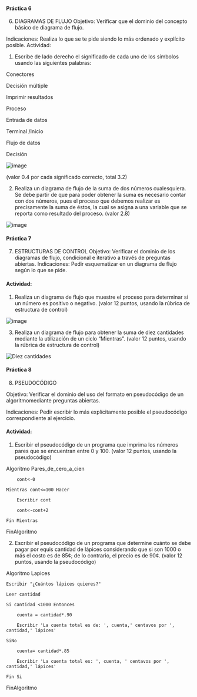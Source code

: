
#### Práctica 6
6. DIAGRAMAS DE FLUJO
Objetivo: Verificar que el dominio del concepto básico de diagrama de flujo.

Indicaciones: Realiza lo que se te pide siendo lo más ordenado y explícito posible.
Actividad:

  1. Escribe de lado derecho el significado de cada uno de los símbolos usando las
  siguientes palabras: 
  
  Conectores
  
  Decisión múltiple
  
  Imprimir resultados
  
  Proceso
  
  Entrada de datos
  
  Terminal /Inicio
  
  Flujo de datos
  
  Decisión
  
![image](https://user-images.githubusercontent.com/101203503/160164534-404bde24-0a09-41ec-a16c-8a022e6c6723.png)



  
  (valor 0.4 por cada significado correcto, total 3.2)
  
   2. Realiza un diagrama de flujo de la suma de dos números cualesquiera. Se debe partir de que para poder obtener la suma es necesario contar con dos números, pues el
    proceso que debemos realizar es precisamente la suma de éstos, la cual se asigna a una variable que se reporta como resultado del proceso. (valor 2.8)
    
![image](https://user-images.githubusercontent.com/101203503/160947447-c6e55e77-dfdf-4b14-9a1d-d406b4a2fa41.png)

    
 #### Práctica 7
7. ESTRUCTURAS DE CONTROL
Objetivo: Verificar el dominio de los diagramas de flujo, condicional e iterativo a través de preguntas abiertas.
Indicaciones: Pedir esquematizar en un diagrama de flujo según lo que se pide.
#### Actividad:
  1. Realiza un diagrama de flujo que muestre el proceso para determinar si un número es positivo o negativo. (valor 12 puntos, usando la rúbrica de estructura de control)

![image](https://user-images.githubusercontent.com/101203503/160167859-7fc8afb1-476d-48a0-a7f1-f2fd8b3d41fb.png)


  3. Realiza un diagrama de flujo para obtener la suma de diez cantidades mediante la utilización de un ciclo “Mientras”. (valor 12 puntos, usando la rúbrica de estructura de
control)


![Diez cantidades](https://user-images.githubusercontent.com/101203503/160172028-cf982ecc-4b6c-4d3f-9541-a5adc2da1f47.png)



#### Práctica 8
8. PSEUDOCÓDIGO

Objetivo: Verificar el dominio del uso del formato en pseudocódigo de un algoritmomediante preguntas abiertas.

Indicaciones: Pedir escribir lo más explícitamente posible el pseudocódigo correspondiente al ejercicio.

#### Actividad:

  1. Escribir el pseudocódigo de un programa que imprima los números pares que se encuentran entre 0 y 100. (valor 12 puntos, usando la pseudocódigo)

Algoritmo Pares_de_cero_a_cien
	
        cont<-0
	
	Mientras cont<=100 Hacer
		
		Escribir cont
		
		cont<-cont+2
	
	Fin Mientras

FinAlgoritmo


  2. Escribir el pseudocódigo de un programa que determine cuánto se debe pagar por equis cantidad de lápices considerando que si son 1000 o más el costo es de 85¢; de lo
contrario, el precio es de 90¢. (valor 12 puntos, usando la pseudocódigo)

Algoritmo Lapices

	Escribir "¿Cuántos lápices quieres?"
	
	Leer cantidad
	
	Si cantidad <1000 Entonces
	
		cuenta = cantidad*.90
		
		Escribir 'La cuenta total es de: ', cuenta,' centavos por ', cantidad,' lápices' 
	
	SiNo
		
		cuenta= cantidad*.85
		
		Escribir 'La cuenta total es: ', cuenta, ' centavos por ', cantidad,' lápices'
	
	Fin Si

FinAlgoritmo
